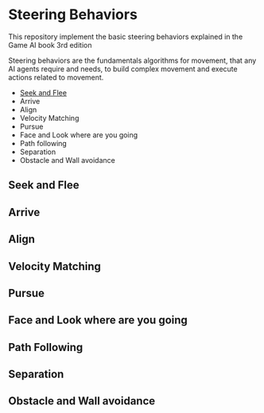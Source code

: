 # Steering Behaviors
This repository implement the basic steering behaviors explained in the Game AI book 3rd edition

Steering behaviors are the fundamentals algorithms for movement, that any AI agents require and needs, to build complex movement and execute actions related to movement.

<ul>
  <li><a href="https://github.com/andro98/Movement/edit/main/README.md#seek-and-flee">Seek and Flee</a></li>
  <li>Arrive</li>
  <li>Align</li>
  <li>Velocity Matching</li>
  <li>Pursue</li>
  <li>Face and Look where are you going</li>
  <li>Path following</li>
  <li>Separation</li>
  <li>Obstacle and Wall avoidance</li>
</ul>

## Seek and Flee

## Arrive

## Align

## Velocity Matching

## Pursue

## Face and Look where are you going

## Path Following

## Separation

## Obstacle and Wall avoidance
